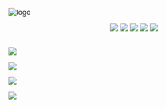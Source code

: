 ![logo](https://i.imgur.com/4U68WtV.png)

<p align="center">
  <a href="https://comfig.app/huds/page/hexhud"><img src="https://i.imgur.com/0o80QUt.png"></a>
  <a href="https://tf2huds.dev/hud/HExHUD"><img src="https://i.imgur.com/lF9XotO.png"></a>
  <a href="https://www.teamfortress.tv/59727/hexhud"><img src="https://i.imgur.com/xTQ26gp.png"></a>
  <a href="https://gamebanana.com/mods/298232"><img src="https://i.imgur.com/UzXoexI.png"></a>
  <a href="https://www.editor.criticalflaw.ca/"><img src="https://i.imgur.com/6JJTzkc.png"></a>
</p>

##

<a href="https://imgur.com/a/ENQcIqO"><img src="https://i.imgur.com/QYET2Xn.png"></a>

<a href="https://github.com/Hypnootize/hexhud/wiki"><img src="https://i.imgur.com/1oLfURy.png"></a>

<a href="https://github.com/Hypnootize/hexhud/wiki/Customization"><img src="https://i.imgur.com/UOjsYoR.png"></a>

<a href="https://github.com/Hypnootize/hexhud/wiki/Credits"><img src="https://i.imgur.com/hQYCb0h.png"></a>
